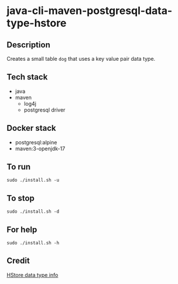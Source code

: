 # java-cli-maven-postgresql-data-type-hstore

## Description
Creates a small table `dog` that uses
a key value pair data type.

## Tech stack
- java
- maven
  - log4j
  - postgresql driver

## Docker stack
- postgresql:alpine
- maven:3-openjdk-17

## To run
`sudo ./install.sh -u`

## To stop
`sudo ./install.sh -d`

## For help
`sudo ./install.sh -h`

## Credit
[HStore data type info](https://www.postgresqltutorial.com/postgresql-tutorial/postgresql-hstore/)
